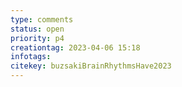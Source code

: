 ```yaml
---
type: comments
status: open
priority: p4
creationtag: 2023-04-06 15:18
infotags:
citekey: buzsakiBrainRhythmsHave2023
---
```

